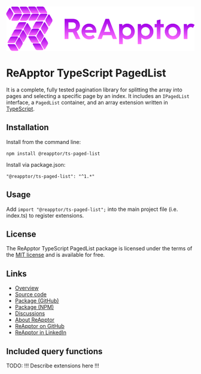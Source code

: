 ![ReApptor](https://raw.githubusercontent.com/ReApptor/ReApptor.TypeScript.PagedList/main/ReApptor.png)
# ReApptor TypeScript PagedList

It is a complete, fully tested pagination library for splitting the array into pages and selecting a specific page by an index.
It includes an `IPagedList` interface, a `PagedList` container, and an array extension written in [TypeScript](https://www.typescriptlang.org/).

## Installation

Install from the command line:

```npm
npm install @reapptor/ts-paged-list
```

Install via package.json:

```npm
"@reapptor/ts-paged-list": "^1.*"
```

## Usage

Add `import "@reapptor/ts-paged-list";` into the main project file (i.e. index.ts) to register extensions.

## License

The ReApptor TypeScript PagedList package is licensed under the terms of the [MIT license](https://raw.githubusercontent.com/ReApptor/ReApptor.TypeScript.PagedList/main/LICENSE.md) and is available for free.

## Links
- [Overview](https://reapptor.github.io/ReApptor.TypeScript.PagedList/)
- [Source code](https://github.com/ReApptor/ReApptor.TypeScript.PagedList)
- [Package (GitHub)](https://github.com/ReApptor/ReApptor.TypeScript.PagedList/pkgs/npm/ts-paged-list)
- [Package (NPM)](https://www.npmjs.com/package/@reapptor/ts-paged-list)
- [Discussions](https://github.com/ReApptor/ReApptor.TypeScript.PagedList/discussions)
- [About ReApptor](https://www.reapptor.com)
- [ReApptor on GitHub](https://github.com/ReApptor)
- [ReApptor in LinkedIn](https://www.linkedin.com/company/reapptor/)

## Included query functions

TODO: !!! Describe extensions here !!!